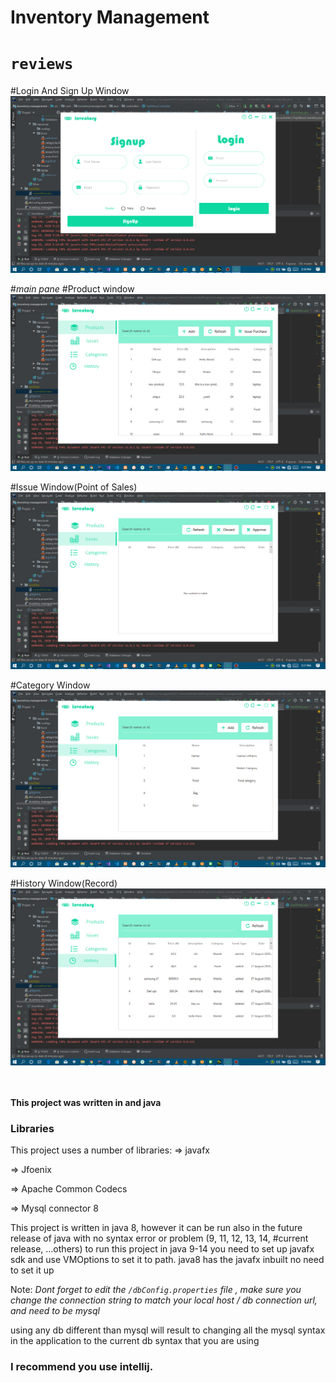 # Inventory Management
# `reviews`

#Login And Sign Up Window
![](screenshots/bandicam%202020-08-28%2017-18-06-654.jpg) 


#_main pane_
#Product window
![](screenshots/bandicam%202020-08-28%2017-17-56-581.jpg)


#Issue Window(Point of Sales)
![](screenshots/bandicam%202020-08-28%2017-18-00-019.jpg)

#Category Window
![](screenshots/bandicam%202020-08-28%2017-18-01-949.jpg)

#History Window(Record)
![](screenshots/bandicam%202020-08-28%2017-18-03-808.jpg)

\
\
 <b>This project was written in and java</b>

 
### Libraries

This project uses a number of libraries:
=> javafx <p/>
=> Jfoenix <p/>
=> Apache Common Codecs <p/>
=> Mysql connector 8<p/>

This project is written in java 8, however it can be run also in the future release of java with no syntax error or problem (9, 11, 12, 13, 14, #current release, ...others)
to run this project in java 9-14 you need to set up javafx sdk and use VMOptions to set it to path. 
java8 has the javafx inbuilt no need to set it up

Note: *Dont forget to edit the `/dbConfig.properties` file , make sure you change the connection string to match your local host / db connection url, and need to be mysql*

using any db different than mysql will result to changing all the mysql syntax in the application to the current db syntax that you are using

### I recommend you use intellij.
